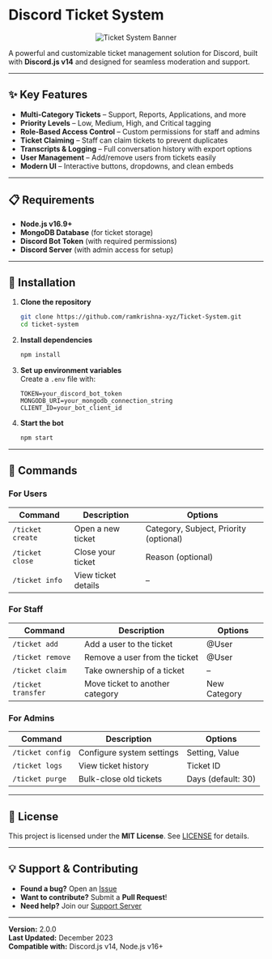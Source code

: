 # **Discord Ticket System**  

<div align="center">
  <picture>
    <source media="(prefers-color-scheme: dark)" srcset="https://capsule-render.vercel.app/api?type=waving&color=gradient&height=200&section=header&text=Discord%20Ticket%20System&fontSize=40&fontAlignY=35&desc=Powered%20By%20Ramkrishna&descSize=20&descAlignY=55&animation=fadeIn">
    <source media="(prefers-color-scheme: light)" srcset="https://capsule-render.vercel.app/api?type=waving&color=0:7289da,100:2c2f33&height=200&section=header&text=Discord%20Ticket%20System&fontSize=40&fontAlignY=35&desc=Advanced%20Support%20Solution%20•%20MongoDB%20•%20Discord.js%20v14&descSize=20&descAlignY=55&animation=fadeIn">
    <img alt="Ticket System Banner" src="https://capsule-render.vercel.app/api?type=waving&color=gradient&height=200&section=header">
  </picture>
</div>

A powerful and customizable ticket management solution for Discord, built with **Discord.js v14** and designed for seamless moderation and support.  

---

## **✨ Key Features**  

- **Multi-Category Tickets** – Support, Reports, Applications, and more  
- **Priority Levels** – Low, Medium, High, and Critical tagging  
- **Role-Based Access Control** – Custom permissions for staff and admins  
- **Ticket Claiming** – Staff can claim tickets to prevent duplicates  
- **Transcripts & Logging** – Full conversation history with export options  
- **User Management** – Add/remove users from tickets easily  
- **Modern UI** – Interactive buttons, dropdowns, and clean embeds  

---

## **📋 Requirements**  

- **Node.js v16.9+**  
- **MongoDB Database** (for ticket storage)  
- **Discord Bot Token** (with required permissions)  
- **Discord Server** (with admin access for setup)  

---

## **🚀 Installation**  

1. **Clone the repository**  
   ```bash
   git clone https://github.com/ramkrishna-xyz/Ticket-System.git
   cd ticket-system
   ```

2. **Install dependencies**  
   ```bash
   npm install
   ```

3. **Set up environment variables**  
   Create a `.env` file with:  
   ```env
   TOKEN=your_discord_bot_token
   MONGODB_URI=your_mongodb_connection_string
   CLIENT_ID=your_bot_client_id
   ```

4. **Start the bot**  
   ```bash
   npm start
   ```

---

## **🔧 Commands**  

### **For Users**  
| Command | Description | Options |
|---------|-------------|---------|
| `/ticket create` | Open a new ticket | Category, Subject, Priority (optional) |
| `/ticket close` | Close your ticket | Reason (optional) |
| `/ticket info` | View ticket details | – |

### **For Staff**  
| Command | Description | Options |
|---------|-------------|---------|
| `/ticket add` | Add a user to the ticket | @User |
| `/ticket remove` | Remove a user from the ticket | @User |
| `/ticket claim` | Take ownership of a ticket | – |
| `/ticket transfer` | Move ticket to another category | New Category |

### **For Admins**  
| Command | Description | Options |
|---------|-------------|---------|
| `/ticket config` | Configure system settings | Setting, Value |
| `/ticket logs` | View ticket history | Ticket ID |
| `/ticket purge` | Bulk-close old tickets | Days (default: 30) |

---

## **📜 License**  
This project is licensed under the **MIT License**. See [LICENSE](LICENSE) for details.  

---

## **💡 Support & Contributing**  
- **Found a bug?** Open an [Issue](https://github.com/ramkrishna-xyz/Ticket-System/issues)  
- **Want to contribute?** Submit a **Pull Request**!  
- **Need help?** Join our [Support Server](https://discord.gghFyj4Q4f2B)  

---

**Version:** 2.0.0  
**Last Updated:** December 2023  
**Compatible with:** Discord.js v14, Node.js v16+  
